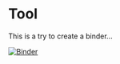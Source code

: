 # Tool
This is a try to create a binder...

[![Binder](https://mybinder.org/badge_logo.svg)](https://mybinder.org/v2/gh/FreWiku/Tool/main?labpath=Tool.ipynb)

